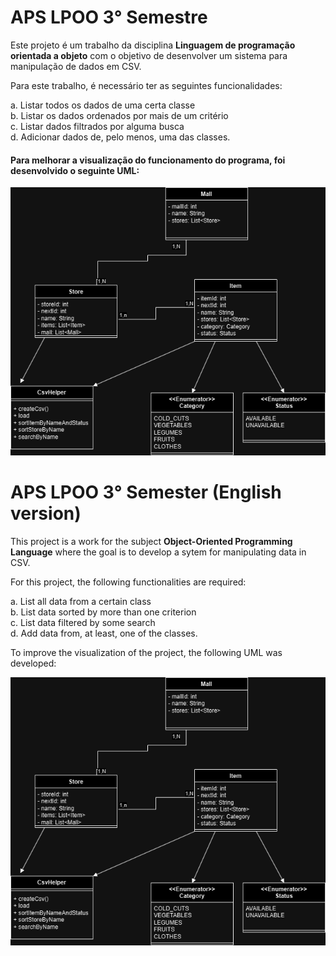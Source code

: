 # APS LPOO 3° Semestre

Este projeto é um trabalho da disciplina **Linguagem de programação orientada a objeto** com o objetivo de desenvolver um sistema para manipulação de dados em CSV.

Para este trabalho, é necessário ter as seguintes funcionalidades:

a. Listar todos os dados de uma certa classe  
b. Listar os dados ordenados por mais de um critério  
c. Listar dados filtrados por alguma busca  
d. Adicionar dados de, pelo menos, uma das classes.  

#### Para melhorar a visualização do funcionamento do programa, foi desenvolvido o seguinte UML:

![UML](https://github.com/ArthurH04/ApsLPOO-3-Semester/blob/main/UML.png)

# APS LPOO 3° Semester (English version)

This project is a work for the subject **Object-Oriented Programming Language** where the goal is to develop a sytem for manipulating data in CSV.

For this project, the following functionalities are required:

a. List all data from a certain class  
b. List data sorted by more than one criterion   
c. List data filtered by some search  
d. Add data from, at least, one of the classes.  

To improve the visualization of the project, the following UML was developed:

![UML](https://github.com/ArthurH04/ApsLPOO-3-Semester/blob/main/UML.png)